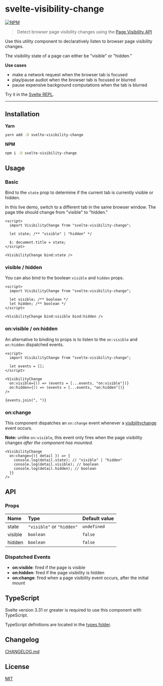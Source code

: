 # svelte-visibility-change

[![NPM][npm]][npm-url]

> Detect browser page visibility changes using the [Page Visibility API](https://developer.mozilla.org/en-US/docs/Web/API/Page_Visibility_API)

<!-- REPO_URL -->

Use this utility component to declaratively listen to browser page visibility changes.

The visibility state of a page can either be "visible" or "hidden."

**Use cases**

- make a network request when the browser tab is focused
- play/pause audiot when the browser tab is focused or blurred
- pause expensive background computations when the tab is blurred

Try it in the [Svelte REPL](https://svelte.dev/repl/a4b8bdb782514baaa7fa1cb26313b303).

---

<!-- TOC -->

## Installation

**Yarn**

```bash
yarn add -D svelte-visibility-change
```

**NPM**

```bash
npm i -D svelte-visibility-change
```

## Usage

### Basic

Bind to the `state` prop to determine if the current tab is currently visible or hidden.

In this live demo, switch to a different tab in the same browser window. The page title should change from "visible" to "hidden."

```svelte
<script>
  import VisibilityChange from "svelte-visibility-change";

  let state; /** "visible" | "hidden" */

  $: document.title = state;
</script>

<VisibilityChange bind:state />
```

### visible / hidden

You can also bind to the boolean `visible` and `hidden` props.

```svelte no-eval
<script>
  import VisibilityChange from "svelte-visibility-change";

  let visible; /** boolean */
  let hidden; /** boolean */
</script>

<VisibilityChange bind:visible bind:hidden />
```

### on:visible / on:hidden

An alternative to binding to props is to listen to the `on:visible` and `on:hidden` dispatched events.

```svelte
<script>
  import VisibilityChange from "svelte-visibility-change";

  let events = [];
</script>

<VisibilityChange
  on:visible={() => (events = [...events, "on:visible"])}
  on:hidden={() => (events = [...events, "on:hidden"])}
/>

{events.join(", ")}
```

### on:change

This component dispatches an `on:change` event whenever a [visibilitychange](https://developer.mozilla.org/en-US/docs/Web/API/Document/visibilitychange_event) event occurs.

**Note:** unlike `on:visible`, this event only fires when the page visibility changes _after the component has mounted._

```svelte no-eval
<VisibilityChange
  on:change={({ detail }) => {
    console.log(detail.state); // "visible" | "hidden"
    console.log(detail.visible); // boolean
    console.log(detail.hidden); // boolean
  }}
/>
```

## API

### Props

| Name    | Type                      | Default value |
| :------ | :------------------------ | :------------ |
| state   | `"visible"` or `"hidden"` | `undefined`   |
| visible | `boolean`                 | `false`       |
| hidden  | `boolean`                 | `false`       |

### Dispatched Events

- **on:visible**: fired if the page is visible
- **on:hidden**: fired if the page visibility is hidden
- **on:change**: fired when a page visibility event occurs, after the initial mount

## TypeScript

Svelte version 3.31 or greater is required to use this component with TypeScript.

TypeScript definitions are located in the [types folder](types/).

## Changelog

[CHANGELOG.md](CHANGELOG.md)

## License

[MIT](LICENSE)

[npm]: https://img.shields.io/npm/v/svelte-visibility-change.svg?style=for-the-badge&color=%23ff3e00
[npm-url]: https://npmjs.com/package/svelte-visibility-change
